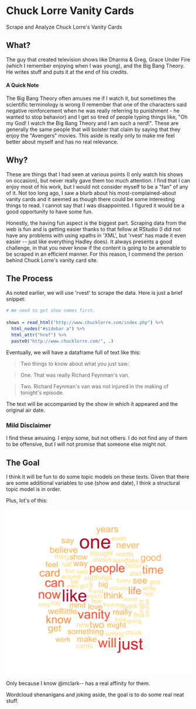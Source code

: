 # Chuck Lorre Vanity Cards
Scrape and Analyze Chuck Lorre's Vanity Cards

## What?

The guy that created television shows like Dharma & Greg, Grace Under Fire (which I remember enjoying when I was young), and the Big Bang Theory.  He writes stuff and puts it at the end of his credits. 

#### A Quick Note

The Big Bang Theory often amuses me if I watch it, but sometimes the scientific terminology is wrong (I remember that one of the characters said negative reinforcement when he was really referring to punishment - he wanted to stop behavior) and I get so tired of people typing things like, "Oh my God! I watch the Big Bang Theory and I am such a nerd!". These are generally the same people that will bolster that claim by saying that they enjoy the "Avengers" movies.  This aside is really only to make me feel better about myself and has no real relevance. 

## Why?

These are things that I had seen at various points (I only watch his shows on occasion), but never really gave them too much attention. I find that I can enjoy most of his work, but I would not consider myself to be a "fan" of any of it.  Not too long ago, I saw a blurb about his most-complained-about vanity cards and it seemed as though there could be some interesting things to read. I cannot say that I was disappointed.  I figured it would be a good opportunity to have some fun.

Honestly, the having fun aspect is the biggest part.  Scraping data from the web is fun and is getting easier thanks to that fellow at RStudio (I did not have any problems with using xpaths in 'XML', but 'rvest' has made it even easier -- just like everything Hadley does). It always presents a good challenge, in that you never know if the content is going to be amenable to be scraped in an efficient manner. For this reason, I commend the person behind Chuck Lorre's vanity card site.

## The Process

As noted earlier, we will use 'rvest' to scrape the data. Here is just a brief snippet:

```r
# We need to get show names first.

shows = read_html("http://www.chucklorre.com/index.php") %>% 
  html_nodes("#sidebar a") %>% 
  html_attr("href") %>% 
  paste0("http://www.chucklorre.com/", .)
```

Eventually, we will have a dataframe full of text like this:

>Two things to know about what you just saw:

>One.  That was really Richard Feynman's van.

>Two.  Richard Feynman's van was not injured in the making of tonight's episode.

The text will be accompanied by the show in which it appeared and the original air date.

### Mild Disclaimer

I find these amusing. I enjoy some, but not others. I do not find any of them to be offensive, but I will not promise that someone else might not.

## The Goal

I think it will be fun to do some topic models on these texts.  Given that there are some additional variables to use (show and date), I think a structural topic model is in order. 

Plus, lot's of this:


![wordCloud](wordCloud.svg)

Only because I know @mclark-- has a real affinity for them.

Wordcloud shenanigans and joking aside, the goal is to do some real neat stuff.